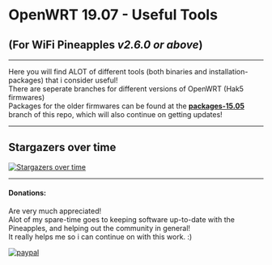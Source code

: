 # OpenWRT 19.07 - Useful Tools 

## (For WiFi Pineapples *v2.6.0 or above*)
---
Here you will find ALOT of different tools (both binaries and installation-packages) that i consider useful!  
There are seperate branches for different versions of OpenWRT (Hak5 firmwares)  
Packages for the older firmwares can be found at the **[packages-15.05](https://github.com/adde88/openwrt-useful-tools/tree/packages-15.05)** branch of this repo, which will also continue on getting updates!  

---
## Stargazers over time

[![Stargazers over time](https://starchart.cc/adde88/openwrt-useful-tools.svg)](https://starchart.cc/adde88/openwrt-useful-tools)

---
#### Donations:
Are very much appreciated!  
Alot of my spare-time goes to keeping software up-to-date with the Pineapples, and helping out the community in general!  
It really helps me so i can continue on with this work. :)


[![paypal](https://www.paypalobjects.com/en_US/NO/i/btn/btn_donateCC_LG.gif)](https://www.paypal.com/cgi-bin/webscr?cmd=_s-xclick&hosted_button_id=4HJM939H9PHWW)
